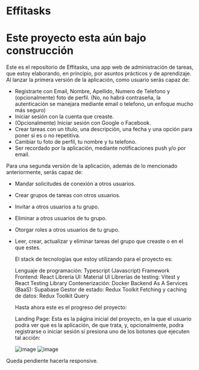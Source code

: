# Effitasks

# Este proyecto esta aún bajo construcción

Este es el repositorio de Effitasks, una app web de administración de tareas, que estoy elaborando, en principio, por asuntos prácticos y de aprendizaje. Al lanzar la primera versión de la aplicación, como usuario serás capaz de:

- Registrarte con Email, Nombre, Apellido, Numero de Telefono y (opcionalmente) foto de perfil. (No, no habrá contraseña, la autenticación se manejara mediante email o telefono, un enfoque mucho más seguro)
- Iniciar sesión con la cuenta que creaste.
- (Opcionalmente) Iniciar sesión con Google o Facebook.
- Crear tareas con un título, una descripción, una fecha y una opción para poner si es o no repetitiva.
- Cambiar tu foto de perfil, tu nombre y tu telefono.
- Ser recordado por la aplicación, mediante notificaciones push y/o por email.

Para una segunda versión de la aplicación, además de lo mencionado anteriormente, serás capaz de:

- Mandar solicitudes de conexión a otros usuarios.
- Crear grupos de tareas con otros usuarios.
- Invitar a otros usuarios a tu grupo.
- Eliminar a otros usuarios de tu grupo.
- Otorgar roles a otros usuarios de tu grupo.
- Leer, crear, actualizar y eliminar tareas del grupo que creaste o en el que estes.

  El stack de tecnologías que estoy utilizando para el proyecto es:

  Lenguaje de programación: Typescript (Javascript)
  Framework Frontend: React
  Librería UI: Material UI
  Librerías de testing: Vitest y React Testing Library
  Contenerización: Docker
  Backend As A Services (BaaS): Supabase
  Gestor de estado: Redux Toolkit
  Fetching y caching de datos: Redux Toolkit Query

  Hasta ahora este es el progreso del proyecto:

  Landing Page: Esta es la página inicial del proyecto, en la que el usuario podra ver que es la aplicación, de que trata, y, opcionalmente, podra registrarse o iniciar sesión si presiona uno de los botones que ejecuten tal acción:

  ![image](https://github.com/AdrianPolanco/Effitasks/assets/116674818/d928d512-9123-499a-a300-e9aaed21f5d5)
  ![image](https://github.com/AdrianPolanco/Effitasks/assets/116674818/64d67908-7aac-4099-87f8-4b1230b59193)

Queda pendiente hacerla responsive.
